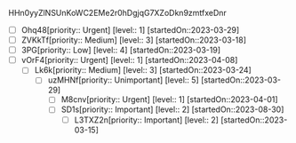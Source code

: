 HHn0yyZlNSUnKoWC2EMe2r0hDgjqG7XZoDkn9zmtfxeDnr

* [ ] Ohq48\[priority:: Urgent]  \[level:: 1]  \[startedOn::2023-03-29]
* [ ] ZVKkTf\[priority:: Medium]  \[level:: 3]  \[startedOn::2023-03-18]
* [ ] 3PG\[priority:: Low]  \[level:: 4]  \[startedOn::2023-03-19]
* [ ] vOrF4\[priority:: Urgent]  \[level:: 1]  \[startedOn::2023-04-08]
  * [ ] Lk6k\[priority:: Medium]  \[level:: 3]  \[startedOn::2023-03-24]
    * [ ] uzMHNf\[priority:: Unimportant]  \[level:: 5]  \[startedOn::2023-03-29]
      * [ ] M8cnv\[priority:: Urgent]  \[level:: 1]  \[startedOn::2023-04-01]
      * [ ] SD1s\[priority:: Important]  \[level:: 2]  \[startedOn::2023-08-30]
        * [ ] L3TXZ2n\[priority:: Important]  \[level:: 2]  \[startedOn::2023-03-15]
